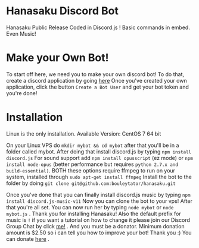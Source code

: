# Hanasaku Discord Bot
Hanasaku Public Release Coded in Discord.js ! Basic commands in embed. Even Music!

# Make your Own Bot!
To start off here, we need you to make your own discord bot!
To do that, create a discord application by going [here](https://discordapp.com/developers/applications/me/create)
Once you've created your own application, click the button ```Create a Bot User``` and get your bot token and you're done!

# Installation
Linux is the only installation.
Available Version: CentOS 7 64 bit

On your Linux VPS do ```mkdir mybot && cd mybot``` after that you'll be in a folder called mybot.
After doing that install discord.js by typing ```npm install discord.js```
For sound support add ```npm install opusscript``` (ez mode) or ```npm install node-opus``` (better performance but requires ```python 2.7.x and build-essential)```. BOTH these options require ffmpeg to run on your system, installed through ```sudo apt-get install ffmpeg```
Install the bot to the folder by doing ```git clone git@github.com:bouleytator/hanasaku.git```

Once you've done that you can finally install discord.js music by typing ```npm install discord.js-music-v11```
Now you can clone the bot to your vps!
After that you're all set.
You can now run her by typing ```node mybot``` or ```node mybot.js``` . Thank you for installing Hanasaku!
Also the default prefix for music is ```!``` if you want a tutorial on how to change it please join our Discord Group Chat by click [me!](https://discord.gg/PszJr6p) . And you must be a donator. Minimum donation amount is $2.50 so i can tell you how to improve your bot! Thank you :)
You can donate [here](https://paypal.me/agarcellsthegame) .
